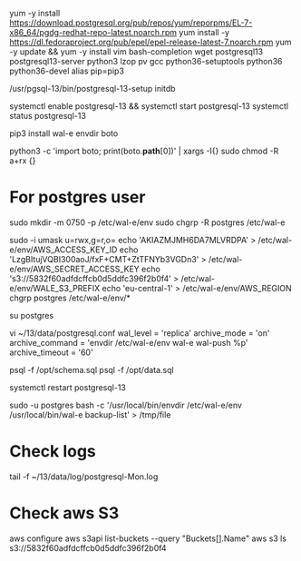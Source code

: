 yum -y install https://download.postgresql.org/pub/repos/yum/reporpms/EL-7-x86_64/pgdg-redhat-repo-latest.noarch.rpm
yum install -y https://dl.fedoraproject.org/pub/epel/epel-release-latest-7.noarch.rpm 
yum -y update && yum -y install vim bash-completion wget postgresql13 postgresql13-server python3 lzop pv gcc python36-setuptools python36 python36-devel
alias pip=pip3 

/usr/pgsql-13/bin/postgresql-13-setup initdb

systemctl enable postgresql-13 && systemctl start postgresql-13
systemctl status postgresql-13

pip3 install wal-e envdir boto

python3 -c 'import boto; print(boto.__path__[0])' | xargs -I{} sudo chmod -R a+rx {}

# For postgres user
sudo mkdir -m 0750 -p /etc/wal-e/env
sudo chgrp -R postgres /etc/wal-e

sudo -i
umask u=rwx,g=r,o=
echo 'AKIAZMJMH6DA7MLVRDPA' > /etc/wal-e/env/AWS_ACCESS_KEY_ID 
echo 'LzgBItujVQBI300aoJ/fxF+CMT+ZtTFNYb3VGDn3' > /etc/wal-e/env/AWS_SECRET_ACCESS_KEY
echo 's3://5832f60adfdcffcb0d5ddfc396f2b0f4' > /etc/wal-e/env/WALE_S3_PREFIX
echo 'eu-central-1' > /etc/wal-e/env/AWS_REGION
chgrp postgres /etc/wal-e/env/*

su postgres

vi ~/13/data/postgresql.conf
    wal_level = 'replica' 
    archive_mode = 'on' 
    archive_command = 'envdir /etc/wal-e/env wal-e wal-push %p' 
    archive_timeout = '60'

psql -f /opt/schema.sql
psql -f /opt/data.sql

systemctl restart postgresql-13

sudo -u postgres bash -c '/usr/local/bin/envdir /etc/wal-e/env /usr/local/bin/wal-e backup-list' > /tmp/file

# Check logs
tail -f ~/13/data/log/postgresql-Mon.log 


# Check aws S3
aws configure
aws s3api list-buckets --query "Buckets[].Name"
aws s3 ls s3://5832f60adfdcffcb0d5ddfc396f2b0f4
